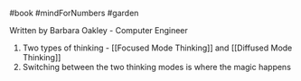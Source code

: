 #book #mindForNumbers #garden

Written by Barbara Oakley - Computer Engineer

1. Two types of thinking - [[Focused Mode Thinking]] and [[Diffused Mode Thinking]]
2. Switching between the two thinking modes is where the magic happens